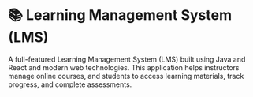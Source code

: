# 📚 Learning Management System (LMS)

A full-featured Learning Management System (LMS) built using Java and React and modern web technologies. This application helps instructors manage online courses, and students to access learning materials, track progress, and complete assessments.

